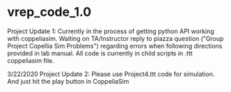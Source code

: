 # vrep_code_1.0

Project Update 1:
Currently in the process of getting python API working with coppeliasim. Waiting on TA/Instructor reply to piazza question ("Group Project Copellia Sim Problems") regarding errors when following directions provided in lab manual. All code is currently in child scripts in .ttt coppeliasim file. 


3/22/2020
Project Update 2:
Please use Project4.ttt code for simulation.
And just hit the play button in CoppeliaSim
